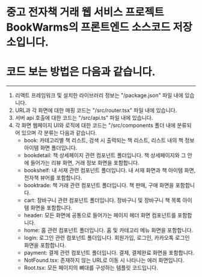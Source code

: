 # 중고 전자책 거래 웹 서비스 프로젝트 BookWarms의 프론트엔드 소스코드 저장소입니다.

# 코드 보는 방법은 다음과 같습니다.
---
1. 리액트 프레임워크 및 설치한 라이브러리 정보는 "/package.json" 파일 내에 있습니다.
2. URL과 각 화면에 대한 매핑 코드는 "/src/router.tsx" 파일 내에 있습니다.
3. 서버 api 호출에 대한 코드는 "/src/api.ts" 파일 내에 있습니다.
4. 각 화면 웹페이지 UI와 로직에 대한 코드는 "/src/components 폴더 내에 분류되어 있으며 각 분류는 다음과 같습니다.
    - book: 카테고리별 책 리스트, 검색 시 출력되는 책 리스트, 리스트 내의 책 정보 아이템 화면 폴더입니다.
    - bookdetail: 책 상세페이지 관련 컴포넌트 폴더입니다. 책 상세페이지와 그 안에 들어가는 리뷰 화면, 거래 정보 화면을 포함합니다.
    - bookshelf: 내 서재 관련 컴포넌트 폴더입니다. 내 서재 화면과 책 아이템 화면, 전자책 뷰어를 포함합니다.
    - booktrade: 책 거래 관련 컴포넌트 폴더입니다. 책 판매, 구매 화면을 포함합니다.
    - cart: 장바구니 관련 컴포넌트 폴더입니다. 장바구니 및 장바구니 책 목록 아이템 화면을 포함합니다.
    - header: 모든 화면에 공통으로 들어가는 페이지 헤더 화면 컴포넌트를 포함합니다.
    - home: 홈 관련 컴포넌트 폴더입니다. 홈 및 카테고리 메뉴 화면을 포함합니다.
    - login: 로그인 관련 컴포넌트 폴더입니다. 회원가입, 로그인, 카카오톡 로그인 화면을 포함합니다.
    - payment: 결제 관련 컴포넌트 폴더입니다. 결제, 결제완료 화면을 포함합니다.
    - NotFound.tsx: 존재하지 않는 URL로 이동 시 나타나는 에러 화면입니다.
    - Root.tsx: 모든 페이지의 뼈대를 구성하는 템플릿 코드입니다.
